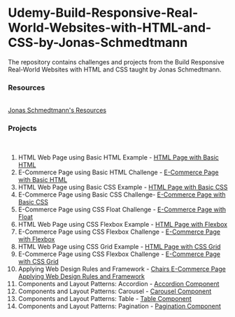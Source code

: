 # Udemy-Build-Responsive-Real-World-Websites-with-HTML-and-CSS-by-Jonas-Schmedtmann
The repository contains challenges and projects from the Build Responsive Real-World Websites with HTML and CSS taught by Jonas Schmedtmann.

### Resources
<br>
<a href="https://codingheroes.io/resources/">Jonas Schmedtmann's Resources</a>

### Projects
<br>

<ol>
 <li> HTML Web Page using Basic HTML Example -  <a href="https://sclauguico.github.io/html-page-basic-html/">HTML Page with Basic HTML</a>
 <li> E-Commerce Page using Basic HTML Challenge - <a href="https://sclauguico.github.io/ecommerce-converse-basic-html-css/">E-Commerce Page with Basic HTML</a>
 <li> HTML Web Page using Basic CSS Example - <a href="https://sclauguico.github.io/html-page-basic-css?/">HTML Page with Basic CSS</a>
 <li> E-Commerce Page using Basic CSS Challenge- <a href="https://sclauguico.github.io/e-commerce-page-basic-css/">E-Commerce Page with Basic CSS</a> 
 <li> E-Commerce Page using CSS Float Challenge - <a href="https://sclauguico.github.io/e-commerce-CSS-float/">E-Commerce Page with Float</a>
 <li> HTML Web Page using CSS Flexbox Example - <a href="https://sclauguico.github.io/html-page-flexbox/">HTML Page with Flexbox</a>
 <li> E-Commerce Page using CSS Flexbox Challenge - <a href="https://sclauguico.github.io/e-commerce-css-flexbox/">E-Commerce Page with Flexbox</a>
 <li> HTML Web Page using CSS Grid Example - <a href="https://sclauguico.github.io/html-page-grid/?">HTML Page with CSS Grid</a>
 <li> E-Commerce Page using CSS Flexbox Challenge - <a href="https://sclauguico.github.io/e-commerce-css-grid/">E-Commerce Page with CSS Grid</a>
 <li> Applying Web Design Rules and Framework - <a href="https://sclauguico.github.io/chairs-e-commerce-web-design-rules-framework/">Chairs E-Commerce Page Applying Web Design Rules and Framework</a>
 <li> Components and Layout Patterns: Accordion - <a href="https://sclauguico.github.io/accordion-component/">Accordion Component</a>
 <li> Components and Layout Patterns: Carousel - <a href="https://sclauguico.github.io/carousel-component/">Carousel Component</a>
 <li> Components and Layout Patterns: Table - <a href="https://sclauguico.github.io/table-component/">Table Component</a>
 <li> Components and Layout Patterns: Pagination - <a href="https://sclauguico.github.io/pagination-component/">Pagination Component</a>
</ol>
